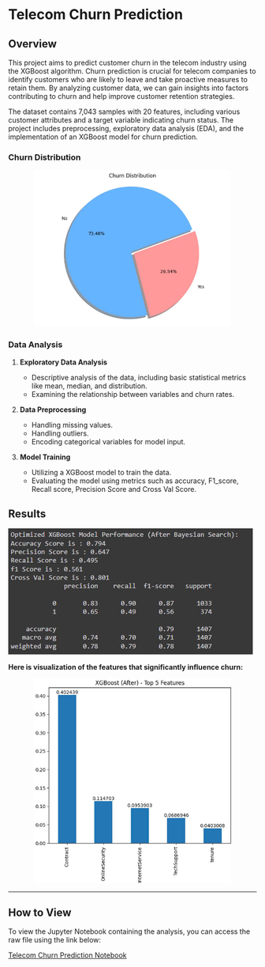 # Telecom Churn Prediction

## Overview

This project aims to predict customer churn in the telecom industry using the XGBoost algorithm. Churn prediction is crucial for telecom companies to identify customers who are likely to leave and take proactive measures to retain them. By analyzing customer data, we can gain insights into factors contributing to churn and help improve customer retention strategies.

The dataset contains 7,043 samples with 20 features, including various customer attributes and a target variable indicating churn status. The project includes preprocessing, exploratory data analysis (EDA), and the implementation of an XGBoost model for churn prediction.

### Churn Distribution

<div style="text-align: center;">
    <img src="https://raw.githubusercontent.com/hiephoangt/Telecom-Churn-Prediction/main/Image/Churn%20Distribution.jpg" alt="Churn Distribution" width="400"/>
</div>

### Data Analysis

1. **Exploratory Data Analysis**
   - Descriptive analysis of the data, including basic statistical metrics like mean, median, and distribution.
   - Examining the relationship between variables and churn rates.


2. **Data Preprocessing**
   - Handling missing values.
   - Handling outliers.
   - Encoding categorical variables for model input.

3. **Model Training**
   - Utilizing a XGBoost model to train the data.
   - Evaluating the model using metrics such as accuracy, F1_score, Recall score, Precision Score and Cross Val Score.


## Results
![Model Performance](https://raw.githubusercontent.com/hiephoangt/Telecom-Churn-Prediction/main/Image/Model%20Performance.jpg)

**Here is visualization of the features that significantly influence churn:**

<div style="text-align: center;">
    <img src="https://raw.githubusercontent.com/hiephoangt/Telecom-Churn-Prediction/main/Image/Top%20Feature%20Importance.jpg" alt="Top Feature Importance" width="400"/>
</div>


---

## How to View
To view the Jupyter Notebook containing the analysis, you can access the raw file using the link below:

[Telecom Churn Prediction Notebook](https://github.com/hiephoangt/Telecom-Churn-Prediction/blob/main/Telecom_Churn_Prediction.ipynb)
